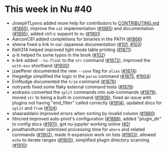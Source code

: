 # This week in Nu #40

- JosephTLyons added more help for contributors to [CONTRIBUTING.md](http://contributing.md) ([#1865](https://github.com/nushell/nushell/pull/1865)), improve the `cal` implementation ([#1885](https://github.com/nushell/nushell/pull/1886)) and documentation ([#1895](https://github.com/nushell/nushell/pull/1895)), added ctrl-c support to `du` ([#1901](https://github.com/nushell/nushell/pull/1901))
- AarconC81 added completions for binaries in the PATH ([#1866](https://github.com/nushell/nushell/pull/1866))
- shiena fixed a link in our Japanese documentation ([#101](https://github.com/nushell/book/pull/101), [#103](https://github.com/nushell/book/pull/103))
- Kelli314 helped improved light mode table printing ([#1871](https://github.com/nushell/nushell/pull/1871))
- q-b helped fix some typos in the book ([#102](https://github.com/nushell/book/pull/102))
- k-brk added `--to-float` to the `str` command ([#1872](https://github.com/nushell/nushell/pull/1872)), improved the `with-env` shorthand ([#1900](https://github.com/nushell/nushell/pull/1900))
- jzaefferer documented the new `--save` flag for `alias` ([#1874](https://github.com/nushell/nushell/pull/1874))
- thegedge simplified the logic in the `parse` command ([#1875](https://github.com/nushell/nushell/pull/1875), [#1904](https://github.com/nushell/nushell/pull/1904))
- EmNudge documented the `trim` command ([#1876](https://github.com/nushell/nushell/pull/1876))
- notryanb fixed some flaky external command tests ([#1878](https://github.com/nushell/nushell/pull/1878))
- andrasio converted the `split` commands into sub-commands ([#1879](https://github.com/nushell/nushell/pull/1879)), moved `str` to being a built-in command ([#1908](https://github.com/nushell/nushell/pull/1908)), fixed an issue with plugins not having "end_filter" called correctly ([#1914](https://github.com/nushell/nushell/pull/1914)), updated docs for `split` and `from` ([#104](https://github.com/nushell/book/pull/104))
- shaaraddalvi improved errors when sorting by invalid column ([#1880](https://github.com/nushell/nushell/pull/1880))
- fdncred improved auto-pivot's configuration ([#1888](https://github.com/nushell/nushell/pull/1888)), added "plugin_dir" to config docs ([#1911](https://github.com/nushell/nushell/pull/1911)), got nu-jupyter working online ([#2](https://github.com/nushell/nu_jupyter/pull/2))
- jonathandturner optimized processing time for `where` and related commands ([#1902](https://github.com/nushell/nushell/pull/1902)), made it-expansion work on lists ([#1903](https://github.com/nushell/nushell/pull/1903)), allowed `echo` to iterate ranges ([#1905](https://github.com/nushell/nushell/pull/1905)), simplified plugin directory scanning ([#1910](https://github.com/nushell/nushell/pull/1910))